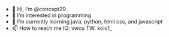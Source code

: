 - 👋 Hi, I’m @concept29
- 👀 I’m interested in programming
- 🌱 I’m currently learning java, python, html css, and javascript
- 📫 How to reach me IQ: vwcu TW: kolv1_

<!---
concept29/concept29 is a ✨ special ✨ repository because its `README.md` (this file) appears on your GitHub profile.
You can click the Preview link to take a look at your changes.
--->
